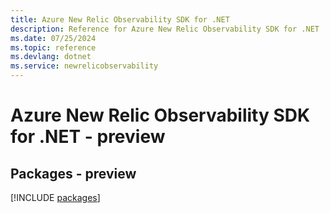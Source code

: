 ```yaml
---
title: Azure New Relic Observability SDK for .NET
description: Reference for Azure New Relic Observability SDK for .NET
ms.date: 07/25/2024
ms.topic: reference
ms.devlang: dotnet
ms.service: newrelicobservability
---
```

# Azure New Relic Observability SDK for .NET - preview
## Packages - preview
[!INCLUDE [packages](new-relic-observability-index.md)]